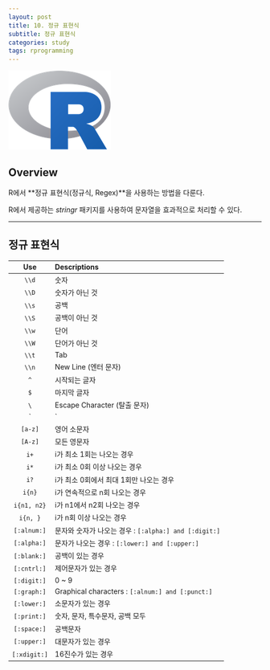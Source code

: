 ```yaml
---
layout: post
title: 10. 정규 표현식
subtitle: 정규 표현식
categories: study
tags: rprogramming
---
```


![r](/assets/img/logo/r-logo.png)

## Overview

R에서 **정규 표현식(정규식, Regex)**을 사용하는 방법을 다룬다.

R에서 제공하는 *stringr* 패키지를 사용하여 문자열을 효과적으로 처리할 수 있다.

*** 

## 정규 표현식

| Use | Descriptions |
|:----------:|:-----------|
| `\\d` | 숫자 |
| `\\D` | 숫자가 아닌 것 |
| `\\s` | 공백 |
| `\\S` | 공백이 아닌 것 |
| `\\w` | 단어 |
| `\\W` | 단어가 아닌 것 |
| `\\t` | Tab |
| `\\n` | New Line (엔터 문자) |
| `^` | 시작되는 글자 |
| `$` | 마지막 글자 |
| `\` | Escape Character (탈출 문자) |
| `|` | 두 개 이상의 조건 (OR) |
| `[a-z]` | 영어 소문자 |
| `[A-z]` | 모든 영문자 |
| `i+` | i가 최소 1회는 나오는 경우 |
| `i*` | i가 최소 0회 이상 나오는 경우 |
| `i?` | i가 최소 0회에서 최대 1회만 나오는 경우 |
| `i{n}` | i가 연속적으로 n회 나오는 경우 |
| `i{n1, n2}` | i가 n1에서 n2회 나오는 경우 |
| `i{n, }` | i가 n회 이상 나오는 경우 |
| `[:alnum:]` | 문자와 숫자가 나오는 경우 : `[:alpha:] and [:digit:]` |
| `[:alpha:]` | 문자가 나오는 경우 : `[:lower:] and [:upper:]` |
| `[:blank:]` | 공백이 있는 경우 |
| `[:cntrl:]` | 제어문자가 있는 경우 |
| `[:digit:]` | 0 ~ 9|
| `[:graph:]` | Graphical characters : `[:alnum:] and [:punct:]` |
| `[:lower:]` | 소문자가 있는 경우 |
| `[:print:]` | 숫자, 문자, 특수문자, 공백 모두 |
| `[:space:]` | 공백문자 |
| `[:upper:]` | 대문자가 있는 경우 |
| `[:xdigit:]` | 16진수가 있는 경우 |